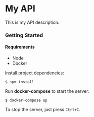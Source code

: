 # My API
This is my API description.

### Getting Started
#### Requirements
- Node
- Docker

Install project dependencies:
```
$ npm install
```
Run **docker-compose** to start the server:
```
$ docker-compose up
```

To stop the server, just press `Ctrl+C`.